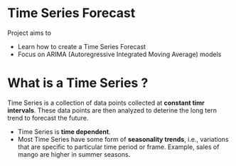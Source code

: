 # Time Series Forecast

Project aims to
- Learn how to create a Time Series Forecast
- Focus on ARIMA (Autoregressive Integrated Moving Average) models

# What is a Time Series ?

Time Series is a collection of data points collected at **constant timr intervals**. These data points are then analyzed to deterine the long tern trend to forecast the future.

- Time Series is **time dependent**.
- Most Time Series have some form of **seasonality trends**, i.e., variations that are specific to particular time period or frame. Example, sales of mango are higher in summer seasons.
